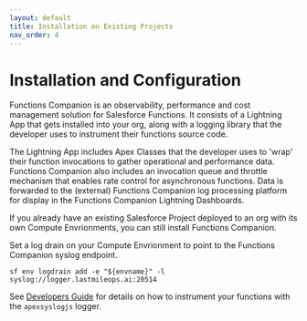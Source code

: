 ```yaml
---
layout: default
title: Installation on Existing Projects
nav_order: 4
---
```


# Installation and Configuration

Functions Companion is an observability, performance and cost management solution for Salesforce Functions. It consists of
a Lightning App that gets installed into your org, along with a logging library that the developer uses to instrument
their functions source code.

The Lightning App includes Apex Classes that the developer uses to 'wrap' their function invocations to gather
operational and performance data. Functions Companion also includes an invocation queue and throttle mechanism that
enables rate control for asynchronous functions. Data is forwarded to the (external) Functions Companion log processing
platform for display in the Functions Companion Lightning Dashboards.

If you already have an existing Salesforce Project deployed to an org with its own Compute Envrionments, you can still install Functions Companion.

Set a log drain on your Compute Envrionment to point to the Functions Companion syslog endpoint.

`sf env logdrain add -e "${envname}" -l syslog://logger.lastmileops.ai:20514`

See [Developers Guide](DevelopersGuide.md) for details on how to instrument your functions with the `apexsyslogjs` logger.